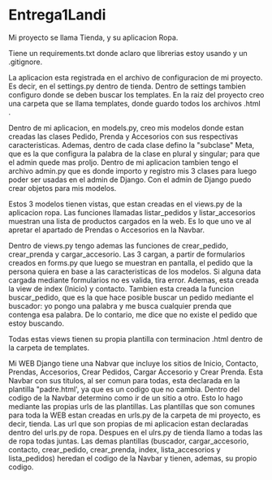 # Entrega1Landi

Mi proyecto se llama Tienda, y su aplicacion Ropa.

Tiene un requirements.txt donde aclaro que librerias estoy usando y un .gitignore.

La aplicacion esta registrada en el archivo de configuracion de mi proyecto. Es decir, en el settings.py dentro de tienda.
Dentro de settings tambien configuro donde se deben buscar los templates. En la raiz del proyecto creo una carpeta que se llama templates, donde guardo todos
los archivos .html .

Dentro de mi aplicacion, en models.py, creo mis modelos donde estan creadas las clases Pedido, Prenda y Accesorios con sus respectivas caracteristicas. Ademas,
dentro de cada clase defino la "subclase" Meta, que es la que configura la palabra de la clase en plural y singular; para que el admin quede mas proljo.
Dentro de mi aplicacion tambien tengo el archivo admin.py que es donde importo y registro mis 3 clases para luego poder ser usadas en el admin de Django. Con el 
admin de Django puedo crear objetos para mis modelos.

Estos 3 modelos tienen vistas, que estan creadas en el views.py de la aplicacion ropa. Las funciones llamadas listar_pedidos y listar_accesorios muestran una lista de 
productos cargados en la web. Es lo que uno ve al apretar el apartado de Prendas o Accesorios en la Navbar.

Dentro de views.py tengo ademas las funciones de crear_pedido, crear_prenda y cargar_accesorio. Las 3 cargan, a partir de formularios creados en forms.py que luego se
muestran en pantalla, el pedido que la persona quiera en base a las caracteristicas de los modelos. Si alguna data cargada mediante formularios no es valida, tira error.
Ademas, esta creada la view de index (Inicio) y contacto. Tambien esta creada la funcion buscar_pedido, que es la que hace posible buscar un pedido mediante el
buscador: yo pongo una palabra y me busca cualquier prenda que contenga esa palabra. De lo contario, me dice que no existe el pedido que estoy buscando.

Todas estas views tienen su propia plantilla con terminacion .html dentro de la carpeta de templates.

Mi WEB Django tiene una Nabvar que incluye los sitios de Inicio, Contacto, Prendas, Accesorios, Crear Pedidos, Cargar Accesorio y Crear Prenda. 
Esta Navbar con sus titulos, al ser comun para todas, esta declarada en la plantilla "padre.html', ya que es un codigo que no cambia. Dentro del codigo de la Navbar
determino como ir de un sitio a otro. Esto lo hago mediante las propias urls de las plantillas. Las plantillas que son comunes para toda la WEB estan creadas en urls.py
de la carpeta de mi proyecto, es decir, tienda. Las url que son propias de mi aplicacion estan declaradas dentro del urls.py de ropa. Despues en el ulrs.py de tienda
llamo a todas las de ropa todas juntas. Las demas plantillas (buscador, cargar_accesorio, contacto, crear_pedido, crear_prenda, index, lista_accesorios y lista_pedidos)
heredan el codigo de la Navbar y tienen, ademas, su propio codigo. 



